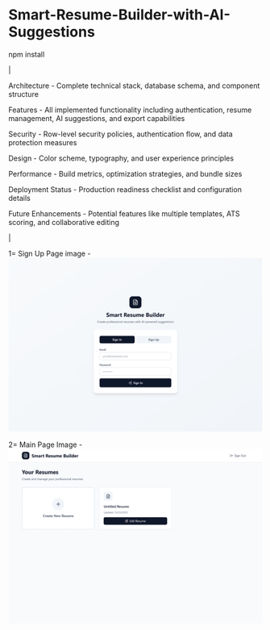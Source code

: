 # Smart-Resume-Builder-with-AI-Suggestions
npm install

|

Architecture - Complete technical stack, database schema, and component structure

Features - All implemented functionality including authentication, resume management, AI suggestions, and export capabilities

Security - Row-level security policies, authentication flow, and data protection measures

Design - Color scheme, typography, and user experience principles

Performance - Build metrics, optimization strategies, and bundle sizes

Deployment Status - Production readiness checklist and configuration details

Future Enhancements - Potential features like multiple templates, ATS scoring, and collaborative editing

|

1= Sign Up Page image -
![Image alt](https://github.com/Suresh102-com/Smart-Resume-Builder-with-AI-Suggestions/blob/ac60b35054319d8c0573af0aba5c2e6fbb8b9e6f/localhost_5173_%20(1).png)


2= Main Page Image -
![Image alt](https://github.com/Suresh102-com/Smart-Resume-Builder-with-AI-Suggestions/blob/ac60b35054319d8c0573af0aba5c2e6fbb8b9e6f/localhost_5173_.png)
